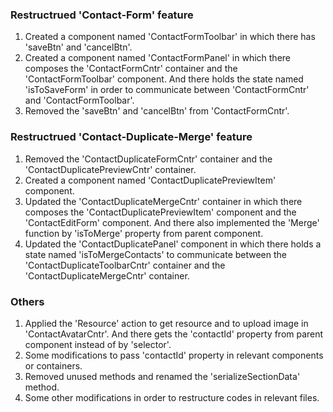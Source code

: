 ### Restructrued 'Contact-Form' feature
1. Created a component named 'ContactFormToolbar' in which there has 'saveBtn' and 'cancelBtn'.
2. Created a component named 'ContactFormPanel' in which there composes the 'ContactFormCntr' container and the 'ContactFormToolbar' component.
  And there holds the state named 'isToSaveForm' in order to communicate between 'ContactFormCntr' and 'ContactFormToolbar'.
3. Removed the 'saveBtn' and 'cancelBtn' from 'ContactFormCntr'.
### Restructrued 'Contact-Duplicate-Merge' feature
1. Removed the 'ContactDuplicateFormCntr' container and the 'ContactDuplicatePreviewCntr' container.
2. Created a component named 'ContactDuplicatePreviewItem' component.
3. Updated the 'ContactDuplicateMergeCntr' container in which there composes the 'ContactDuplicatePreviewItem' component 
  and the 'ContactEditForm' component. And there also implemented the 'Merge' function by 'isToMerge' property from parent component.
4. Updated the 'ContactDuplicatePanel' component in which there holds a state named 'isToMergeContacts' to communicate between the 
  'ContactDuplicateToolbarCntr' container and the 'ContactDuplicateMergeCntr' container.
### Others
1. Applied the 'Resource' action to get resource and to upload image in 'ContactAvatarCntr'. And there gets the 'contactId' property from
  parent component instead of by 'selector'.
2. Some modifications to pass 'contactId' property in relevant components or containers.
3. Removed unused methods and renamed the 'serializeSectionData' method.
3. Some other modifications in order to restructure codes in relevant files.

